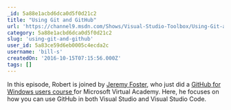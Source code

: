 ```yaml
---
_id: 5a88e1acbd6dca0d5f0d21c2
title: "Using Git and GitHub"
url: 'https://channel9.msdn.com/Shows/Visual-Studio-Toolbox/Using-Git-and-GitHub'
category: 5a88e1acbd6dca0d5f0d21c2
slug: 'using-git-and-github'
user_id: 5a83ce59d6eb0005c4ecda2c
username: 'bill-s'
createdOn: '2016-10-15T07:15:56.000Z'
tags: []
---
```


In this episode, Robert is joined by <a title="upper banner" href="https://twitter.com/codefoster">Jeremy Foster</a>, who just did a <a title="upper banner" href="http://codefoster.com/githubmva">GitHub for Windows users course </a>for Microsoft Virtual Academy. Here, he focuses on how you can use GitHub in both Visual Studio and Visual Studio Code.

